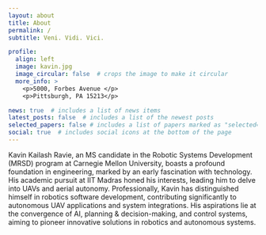```yaml
---
layout: about
title: About
permalink: /
subtitle: Veni. Vidi. Vici.

profile:
  align: left
  image: kavin.jpg
  image_circular: false  # crops the image to make it circular
  more_info: >
    <p>5000, Forbes Avenue </p>
    <p>Pittsburgh, PA 15213</p>

news: true  # includes a list of news items
latest_posts: false  # includes a list of the newest posts
selected_papers: false # includes a list of papers marked as "selected={true}"
social: true  # includes social icons at the bottom of the page
---
```


Kavin Kailash Ravie, an MS candidate in the Robotic Systems Development (MRSD) program at Carnegie Mellon University, boasts a profound foundation in engineering, marked by an early fascination with technology. His academic pursuit at IIT Madras honed his interests, leading him to delve into UAVs and aerial autonomy. Professionally, Kavin has distinguished himself in robotics software development, contributing significantly to autonomous UAV applications and system integrations. His aspirations lie at the convergence of AI, planning & decision-making, and control systems, aiming to pioneer innovative solutions in robotics and autonomous systems.